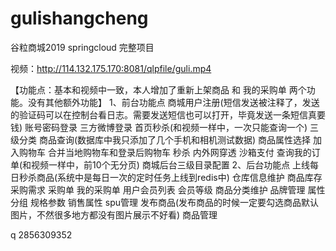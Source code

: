 # gulishangcheng
谷粒商城2019 springcloud 完整项目

视频：http://114.132.175.170:8081/qlpfile/guli.mp4

【功能点：基本和视频中一致，本人增加了重新上架商品 和 我的采购单 两个功能。没有其他额外功能】
1、前台功能点
商城用户注册(短信发送被注释了，发送的验证码可以在控制台看日志。需要发送短信也可以打开，毕竟发送一条短信真要钱)
账号密码登录
三方微博登录
首页秒杀(和视频一样中，一次只能查询一个)
三级分类
商品查询(数据库中我只添加了几个手机和相机测试数据)
商品属性选择
加入购物车
合并当地购物车和登录后购物车
秒杀
内外网穿透
沙箱支付
查询我的订单(和视频一样中，前10个无分页)
商城后台三级目录配置
2、后台功能点
上线每日秒杀商品(系统中是每日一次的定时任务上线到redis中)
仓库信息维护
商品库存
采购需求
采购单
我的采购单
用户会员列表
会员等级
商品分类维护
品牌管理
属性分组
规格参数
销售属性
spu管理
发布商品(发布商品的时候一定要勾选商品默认图片，不然很多地方都没有图片展示不好看)
商品管理

q 2856309352
